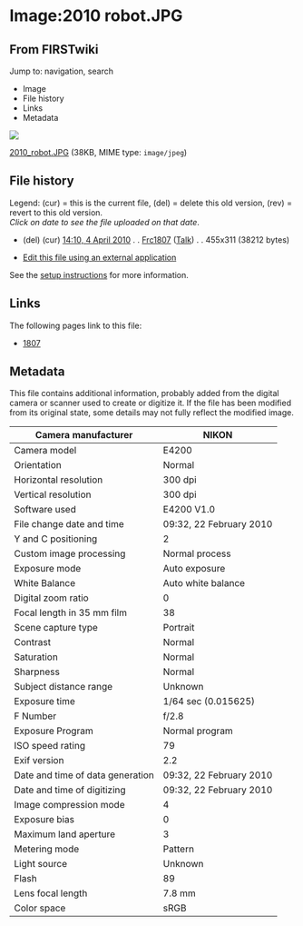 # Image:2010 robot.JPG

## From FIRSTwiki

Jump to: navigation, search

- Image
- File history
- Links
- Metadata

![](/media/5/59/2010_robot.JPG)

[2010_robot.JPG](/media/5/59/2010_robot.JPG "2010 robot.JPG") (38KB, MIME type: `image/jpeg`)

## File history

Legend: (cur) = this is the current file, (del) = delete this old version, (rev) = revert to this old version.<br>
_Click on date to see the file uploaded on that date_.

- (del) (cur) [14:10, 4 April 2010](/media/5/59/2010_robot.JPG "/media/5/59/2010 robot.JPG") . . [Frc1807](/index.php?title=User:Frc1807&action=edit "User:Frc1807") ([Talk](User_talk:Frc1807 "User talk:Frc1807")) . . 455x311 (38212 bytes)

- [Edit this file using an external application](/index.php?title=Image:2010_robot.JPG&action=edit&externaledit=true&mode=file "Image:2010 robot.JPG")

See the [setup instructions](http://meta.wikimedia.org/wiki/Help:External_editors "http://meta.wikimedia.org/wiki/Help:External_editors") for more information.

## Links

The following pages link to this file:

- [1807](1807 "1807")

## Metadata

This file contains additional information, probably added from the digital camera or scanner used to create or digitize it. If the file has been modified from its original state, some details may not fully reflect the modified image.

Camera manufacturer              | NIKON
-------------------------------- | -----------------------
Camera model                     | E4200
Orientation                      | Normal
Horizontal resolution            | 300 dpi
Vertical resolution              | 300 dpi
Software used                    | E4200 V1.0
File change date and time        | 09:32, 22 February 2010
Y and C positioning              | 2
Custom image processing          | Normal process
Exposure mode                    | Auto exposure
White Balance                    | Auto white balance
Digital zoom ratio               | 0
Focal length in 35 mm film       | 38
Scene capture type               | Portrait
Contrast                         | Normal
Saturation                       | Normal
Sharpness                        | Normal
Subject distance range           | Unknown
Exposure time                    | 1/64 sec (0.015625)
F Number                         | f/2.8
Exposure Program                 | Normal program
ISO speed rating                 | 79
Exif version                     | 2.2
Date and time of data generation | 09:32, 22 February 2010
Date and time of digitizing      | 09:32, 22 February 2010
Image compression mode           | 4
Exposure bias                    | 0
Maximum land aperture            | 3
Metering mode                    | Pattern
Light source                     | Unknown
Flash                            | 89
Lens focal length                | 7.8 mm
Color space                      | sRGB
